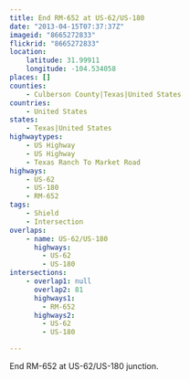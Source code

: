 ```yaml
---
title: End RM-652 at US-62/US-180
date: "2013-04-15T07:37:37Z"
imageid: "8665272833"
flickrid: "8665272833"
location:
    latitude: 31.99911
    longitude: -104.534058
places: []
counties:
    - Culberson County|Texas|United States
countries:
    - United States
states:
    - Texas|United States
highwaytypes:
    - US Highway
    - US Highway
    - Texas Ranch To Market Road
highways:
    - US-62
    - US-180
    - RM-652
tags:
    - Shield
    - Intersection
overlaps:
    - name: US-62/US-180
      highways:
        - US-62
        - US-180
intersections:
    - overlap1: null
      overlap2: 81
      highways1:
        - RM-652
      highways2:
        - US-62
        - US-180

---
```

End RM-652 at US-62/US-180 junction.